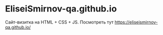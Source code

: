 # EliseiSmirnov-qa.github.io
Сайт-визитка на HTML + CSS + JS.
Посмотреть тут https://eliseismirnov-qa.github.io/
